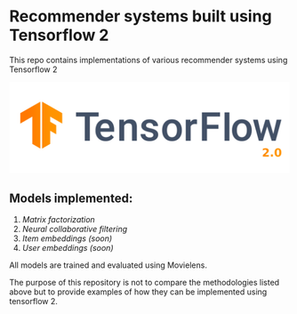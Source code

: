 # Recommender systems built using Tensorflow 2

This repo contains implementations of various recommender systems using Tensorflow 2

![image](images/tf2.png)

## Models implemented:
1. *Matrix factorization*
2. *Neural collaborative filtering*
3. *Item embeddings (soon)*
4. *User embeddings (soon)*

All models are trained and evaluated using Movielens.

The purpose of this repository is not to compare the methodologies listed above but to provide examples of how they can be
implemented using tensorflow 2.
